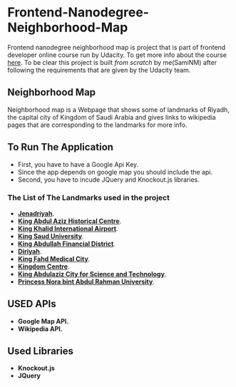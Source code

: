 # Frontend-Nanodegree-Neighborhood-Map

Frontend nanodegree neighborhood map is project that is part of frontend developer online course run by Udacity.
To get more info about the course [here](https://udacity.com/).
To be clear this project is built *from scratch* by me(SamiNM) after following the requirements that are given by the Udacity team.

## Neighborhood Map
Neighborhood map is a Webpage that shows some of landmarks of Riyadh, the capital city of Kingdom of Saudi Arabia and gives links to wikipedia pages that are corresponding to the landmarks for more info.

## To Run The Application
- First, you have to have a Google Api Key. 
- Since the app depends on google map you should include the api. 
- Second, you have to incude JQuery and Knockout.js libraries.

### The List of The Landmarks used in the project
- [**Jenadriyah**](https://en.wikipedia.org/wiki/Jenadriyah).
- [**King Abdul Aziz Historical Centre**](https://en.wikipedia.org/wiki/King_Abdul_Aziz_Historical_Centre).
- [**King Khalid International Airport**](https://en.wikipedia.org/wiki/King_Khalid_International_Airport).
- [**King Saud University**](https://en.wikipedia.org/wiki/King_Saud_University).
- [**King Abdullah Financial District**](https://en.wikipedia.org/wiki/King_Abdullah_Financial_District).
- [**Diriyah**](https://en.wikipedia.org/wiki/Diriyah).
- [**King Fahd Medical City**](https://en.wikipedia.org/wiki/King_Fahd_Medical_City).
- [**Kingdom Centre**](https://en.wikipedia.org/wiki/Kingdom_Centre).
- [**King Abdulaziz City for Science and Technology**](https://en.wikipedia.org/wiki/King_Abdulaziz_City_for_Science_and_Technology).
- [**Princess Nora bint Abdul Rahman University**](https://en.wikipedia.org/wiki/Princess_Nora_bint_Abdul_Rahman_University).


## USED APIs
- **Google Map API.**
- **Wikipedia API.**

## Used Libraries
- **Knockout.js**
- **JQuery**
